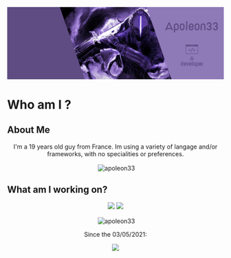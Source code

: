 <img id="banner" src="https://raw.githubusercontent.com/apoleon33/apoleon33/main/assets/banner.png" alt="arduino" />

<br>

<h1>Who am I ?</h1>
<h2>About Me</h2>
<p align="center">
I'm a 19 years old guy from France. Im using a variety of langage and/or frameworks, with no specialities or preferences. 
</p>
<p align="center">&nbsp;<img align="center" src="https://github-readme-stats.vercel.app/api/top-langs/?username=apoleon33&layout=compact&theme=synthwave" alt="apoleon33" /></p>

<h2> What am I working on? </h2>
<p align="center">
<a href="https://github.com/apoleon33/plada"><img src="https://github-readme-stats.vercel.app/api/pin/?username=apoleon33&repo=plada&theme=synthwave"></a> <a href="https://github.com/apoleon33/M-A-P"><img src="https://github-readme-stats.vercel.app/api/pin/?username=apoleon33&repo=M-A-P&theme=synthwave"></a>
</p>

<p align="center">&nbsp;<img align="center" src="https://github-readme-stats.vercel.app/api/wakatime?username=@579&layout=compact&theme=synthwave" alt="apoleon33" /> 
</p>

<p align="center"> 
  Since the 03/05/2021:
  </p>

<p align="center">
  <a href="https://wakatime.com/@f30b1401-c84a-455c-a952-90c59a25605e"> <img src="https://wakatime.com/badge/user/f30b1401-c84a-455c-a952-90c59a25605e.svg?style=for-the-badge"></a> </p>

  
  

